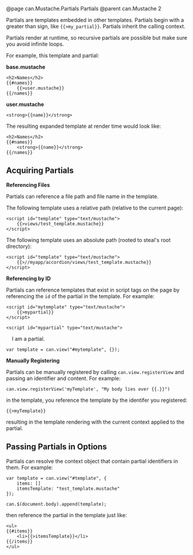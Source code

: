 @page can.Mustache.Partials Partials
@parent can.Mustache 2

Partials are templates embedded in other templates.  Partials begin with a greater than sign, like `{{>my_partial}}`.  Partials inherit the calling context.  

Partials render at runtime, so recursive partials are possible but make sure you avoid infinite loops.

For example, this template and partial:

__base.mustache__

	<h2>Names</h2>
	{{#names}}
		{{>user.mustache}}
	{{/names}}

__user.mustache__

	<strong>{{name}}</strong>

The resulting expanded template at render time would look like:

	<h2>Names</h2>
	{{#names}}
		<strong>{{name}}</strong>
	{{/names}}

## Acquiring Partials

__Referencing Files__

Partials can reference a file path and file name in the template.

The following template uses a relative path (relative to the current page):

	<script id="template" type="text/mustache">
		{{>views/test_template.mustache}}
	</script>

The following template uses an absolute path (rooted to steal's root directory):

	<script id="template" type="text/mustache">
		{{>//myapp/accordion/views/test_template.mustache}}
	</script>

__Referencing by ID__

Partials can reference templates that exist in script tags on the page by 
referencing the `id` of the partial in the template.  For example:

	<script id="mytemplate" type="text/mustache">
		{{>mypartial}}
	</script>

	<script id="mypartial" type="text/mustache">
    	I am a partial.
	</script>

	var template = can.view("#mytemplate", {});

__Manually Registering__

Partials can be manually registered by calling `can.view.registerView` 
and passing an identifier and content.  For example:

	can.view.registerView('myTemplate', "My body lies over {{.}}")

in the template, you reference the template by the identifer you registered:

	{{>myTemplate}}

resulting in the template rendering with the current context applied to the partial.

## Passing Partials in Options

Partials can resolve the context object that contain partial identifiers in them.
For example:

	var template = can.view("#template", { 
		items: []
		itemsTemplate: "test_template.mustache" 
	});

	can.$(document.body).append(template);

then reference the partial in the template just like:

	<ul>
	{{#items}}
		<li>{{>itemsTemplate}}</li>
	{{/items}}
	</ul>